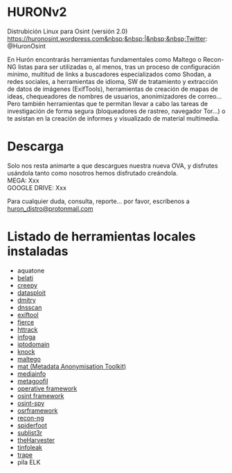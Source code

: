 # HURONv2
Distrubición Linux para Osint (versión 2.0)</br>
https://huronosint.wordpress.com&nbsp;&nbsp;|&nbsp;&nbsp;Twitter: @HuronOsint

En Hurón encontrarás herramientas fundamentales como Maltego o Recon-NG listas para ser utilizadas o, al menos, tras un proceso de configuración mínimo, multitud de links a buscadores especializados como Shodan, a redes sociales, a herramientas de idioma, SW de tratamiento y extracción de datos de imágenes (ExifTools), herramientas de creación de mapas de ideas, chequeadores de nombres de usuarios, anonimizadores de correo… Pero también herramientas que te permitan llevar a cabo las tareas de investigación de forma segura (bloqueadores de rastreo, navegador Tor…) o te asistan en la creación de informes y visualizado de material multimedia.

# Descarga
Solo nos resta animarte a que descargues nuestra nueva OVA, y disfrutes usándola tanto como nosotros hemos disfrutado creándola.</br>
MEGA: Xxx </br>
GOOGLE DRIVE: Xxx

Para cualquier duda, consulta, reporte... por favor, escríbenos a huron_distro@protonmail.com

# Listado de herramientas locales instaladas
- aquatone
- <a href="https://huronosint.wordpress.com/2019/07/30/belati/" target="_blank">belati</a>
- <a href="https://huronosint.wordpress.com/2019/07/30/creepy/" target="_blank">creepy</a>
- <a href="https://huronosint.wordpress.com/2019/07/30/datasploit/" target="_blank">datasploit</a>
- <a href="https://huronosint.wordpress.com/2019/07/30/dmitry/" target="_blank">dmitry</a>
- <a href="https://huronosint.wordpress.com/2019/07/30/dnsscan/" target="_blank">dnsscan</a>
- <a href="https://huronosint.wordpress.com/2019/07/30/exiftool/" target="_blank">exiftool</a>
- <a href="https://huronosint.wordpress.com/2019/07/30/fierce/" target="_blank">fierce</a>
- <a href="https://huronosint.wordpress.com/2019/07/30/httrack/" target="_blank">httrack</a>
- <a href="https://huronosint.wordpress.com/2019/07/30/infoga/" target="_blank">infoga</a>
- <a href="https://huronosint.wordpress.com/2019/07/30/iptodomain/" target="_blank">iptodomain</a>
- <a href="https://huronosint.wordpress.com/2019/07/30/knock/" target="_blank">knock</a>
- <a href="https://huronosint.wordpress.com/2019/07/30/maltego/" target="_blank">maltego</a>
- <a href="https://huronosint.wordpress.com/2019/07/30/mat/" target="_blank">mat (Metadata Anonymisation Toolkit)</a>
- <a href="https://huronosint.wordpress.com/2019/07/30/mediainfo/" target="_blank">mediainfo</a>
- <a href="https://huronosint.wordpress.com/2019/07/30/metagoofil/" target="_blank">metagoofil</a>
- <a href="https://huronosint.wordpress.com/2019/07/30/operative-framework/" target="_blank">operative framework</a>
- <a href="https://huronosint.wordpress.com/2019/07/30/osint-framework/" target="_blank">osint framework</a>
- <a href="https://huronosint.wordpress.com/2019/07/30/osint-spy/" target="_blank">osint-spy</a>
- <a href="https://huronosint.wordpress.com/2019/07/30/osrframework/" target="_blank">osrframework</a>
- <a href="https://huronosint.wordpress.com/2019/07/30/recon-ng/" target="_blank">recon-ng</a>
- <a href="https://huronosint.wordpress.com/2019/07/30/spiderfoot/" target="_blank">spiderfoot</a>
- <a href="https://huronosint.wordpress.com/2019/07/30/sublist3r/" target="_blank">sublist3r</a>
- <a href="https://huronosint.wordpress.com/2019/07/30/theharvester/" target="_blank">theHarvester</a>
- <a href="https://huronosint.wordpress.com/2019/07/30/tinfoleak/" target="_blank">tinfoleak</a>
- <a href="https://huronosint.wordpress.com/2019/07/30/trape/" target="_blank">trape</a>
- pila ELK
